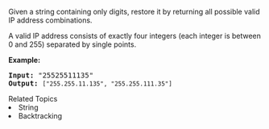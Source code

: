 <p>Given a string containing only digits, restore it by returning all possible valid IP address combinations.</p>

<p>A valid IP address consists of exactly four integers&nbsp;(each integer is between 0 and 255) separated by single points.</p>

<p><strong>Example:</strong></p>

<pre>
<strong>Input:</strong> &quot;25525511135&quot;
<strong>Output:</strong> <code>[&quot;255.255.11.135&quot;, &quot;255.255.111.35&quot;]
</code></pre>
<div><div>Related Topics</div><div><li>String</li><li>Backtracking</li></div></div>